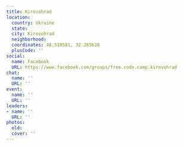 ```yaml
---
title: Kirovohrad
location:
  country: Ukraine
  state: 
  city: Kirovohrad
  neighborhood: 
  coordinates: 48.510581, 32.265628
  plusCode: ''
social:
  name: Facebook
  URL: https://www.facebook.com/groups/free.code.camp.kirovohrad
chat:
  name: ''
  URL: ''
event:
  name: ''
  URL: ''
leaders:
- name: ''
  URL: ''
photos:
  old: 
  cover: ''
---
```

